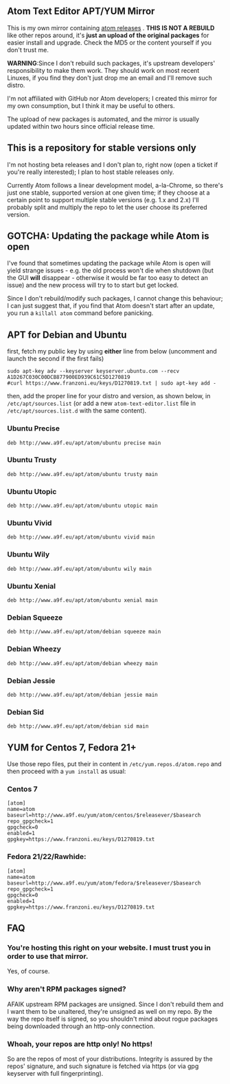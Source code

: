 ## Atom Text Editor APT/YUM Mirror
This is my own mirror containing [atom releases](https://github.com/atom/atom/releases) . **THIS IS NOT A REBUILD** like other repos around, it's **just an upload of the original packages** for easier install and upgrade. Check the MD5 or the content yourself if you don't trust me.

**WARNING**:Since I don't rebuild such packages, it's upstream developers' responsibility to make them work. They should work on most recent Linuxes, if you find they don't just drop me an email and I'll remove such distro.

I'm not affiliated with GitHub nor Atom developers; I created this mirror for my own consumption, but I think it may be useful to others.

The upload of new packages is automated, and the mirror is usually updated within two hours since official release time.

## This is a repository for stable versions only

I'm not hosting beta releases and I don't plan to, right now (open a ticket if you're really interested); I plan to host stable releases only.

Currently Atom follows a linear development model, a-la-Chrome, so there's just one stable, supported version at one given time; if they choose at a certain point to support multiple stable versions (e.g. 1.x and 2.x) I'll probably split and multiply the repo to let the user choose its preferred version.

## **GOTCHA**: Updating the package while Atom is open

I've found that sometimes updating the package while Atom is open will yield strange issues - e.g. the old process won't die when shutdown (but the GUI **will** disappear - otherwise it would be far too easy to detect an issue) and the new process will try to to start but get locked.

Since I don't rebuild/modify such packages, I cannot change this behaviour; I can just suggest that, if you find that Atom doesn't start after an update, you run a ```killall atom``` command before panicking.

## APT for Debian and Ubuntu
first, fetch my public key by using **either** line from below (uncomment and launch the second if the first fails)

```
sudo apt-key adv --keyserver keyserver.ubuntu.com --recv A1D267C030C00DCB877900ED939C61C5D1270819
#curl https://www.franzoni.eu/keys/D1270819.txt | sudo apt-key add -
```


then, add the proper line for your distro and version, as shown below, in ```/etc/apt/sources.list``` (or add a new ```atom-text-editor.list``` file in ```/etc/apt/sources.list.d``` with the same content).

### Ubuntu Precise

```
deb http://www.a9f.eu/apt/atom/ubuntu precise main
```

### Ubuntu Trusty

```
deb http://www.a9f.eu/apt/atom/ubuntu trusty main
```

### Ubuntu Utopic

```
deb http://www.a9f.eu/apt/atom/ubuntu utopic main
```

### Ubuntu Vivid

```
deb http://www.a9f.eu/apt/atom/ubuntu vivid main
```

### Ubuntu Wily

```
deb http://www.a9f.eu/apt/atom/ubuntu wily main
```

### Ubuntu Xenial

```
deb http://www.a9f.eu/apt/atom/ubuntu xenial main
```

### Debian Squeeze

```
deb http://www.a9f.eu/apt/atom/debian squeeze main
```

### Debian Wheezy

```
deb http://www.a9f.eu/apt/atom/debian wheezy main
```

### Debian Jessie

```
deb http://www.a9f.eu/apt/atom/debian jessie main
```

### Debian Sid

```
deb http://www.a9f.eu/apt/atom/debian sid main
```

## YUM for Centos 7, Fedora 21+

Use those repo files, put their in content in ```/etc/yum.repos.d/atom.repo``` and then proceed with a ```yum install``` as usual:

### Centos 7
```
[atom]
name=atom
baseurl=http://www.a9f.eu/yum/atom/centos/$releasever/$basearch
repo_gpgcheck=1
gpgcheck=0
enabled=1
gpgkey=https://www.franzoni.eu/keys/D1270819.txt
```

### Fedora 21/22/Rawhide:

```
[atom]
name=atom
baseurl=http://www.a9f.eu/yum/atom/fedora/$releasever/$basearch
repo_gpgcheck=1
gpgcheck=0
enabled=1
gpgkey=https://www.franzoni.eu/keys/D1270819.txt
```

## FAQ

### You're hosting this right on your website. I must trust you in order to use that mirror.

Yes, of course.

### Why aren't RPM packages signed?

AFAIK upstream RPM packages are unsigned. Since I don't rebuild them and I want them to be unaltered, they're unsigned as well on my repo. By the way the repo itself is signed, so you shouldn't mind about rogue packages being downloaded through an http-only connection.

### Whoah, your repos are http only! No https!

So are the repos of most of your distributions. Integrity is assured by the repos' signature, and such signature is fetched via https (or via gpg keyserver with full fingerprinting).

